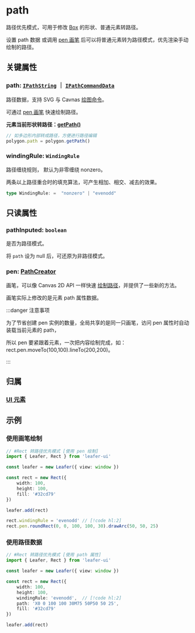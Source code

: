 <script setup>
import Case from '/component/Case.vue'
</script>

# path

路径优先模式，可用于修改 [Box](/reference/display/Box.md) 的形状、普通元素转路径。

设置 path 数据 或调用 [pen 画笔](#pen-pathcreator) 后可以将普通元素转为路径模式，优先渲染手动绘制的路径。

## 关键属性

### path: [`IPathString`](/reference/interface/ui/PathData.md#ipathstring) ｜ [`IPathCommandData`](/reference/interface/ui/PathData.md)

路径数据，支持 SVG 与 Cavnas [绘图命令](/reference/interface/ui/PathData.md)。

可通过 [pen 画笔](#pen-pathcreator) 快速绘制路径。

**元素当前形状转路径：[getPath()](/reference/UI/getPath.md)**

```ts
// 如多边形内部转成路径，方便进行路径编辑
polygon.path = polygon.getPath()
```

### windingRule: `WindingRule`

路径缠绕规则， 默认为非零缠绕 nonzero。

两条以上路径重合时的填充算法，可产生相加、相交、减去的效果。

```ts
type WindingRule: =  "nonzero" | "evenodd"
```

## 只读属性

### pathInputed: `boolean`

是否为路径模式。

将 `path` 设为 null 后，可还原为非路径模式。

### pen: [PathCreator](/reference/path/PathCreator.md)

画笔，可以像 Canvas 2D API 一样快速 [绘制路径](/reference/path/PathCreator.md)，并提供了一些新的方法。

画笔实际上修改的是元素 path 属性数据。

:::danger 注意事项

为了节省创建 pen 实例的数量，全局共享的是同一只画笔，访问 pen 属性时自动装载当前元素的 path，

所以 pen 要紧跟着元素，一次把内容绘制完成，如：rect.pen.moveTo(100,100).lineTo(200,200)。

:::

## 归属

### [UI 元素](/reference/display/UI.md)

## 示例

<case name="Rect" index=6 editor=false></case>

### 使用画笔绘制

```ts
// #Rect 转路径优先模式 [使用 pen 绘制]
import { Leafer, Rect } from 'leafer-ui'

const leafer = new Leafer({ view: window })

const rect = new Rect({
    width: 100,
    height: 100,
    fill: '#32cd79'
})

leafer.add(rect)

rect.windingRule = 'evenodd' // [!code hl:2] 
rect.pen.roundRect(0, 0, 100, 100, 30).drawArc(50, 50, 25)

```

### 使用路径数据

```ts
// #Rect 转路径优先模式 [使用 path 属性]
import { Leafer, Rect } from 'leafer-ui'

const leafer = new Leafer({ view: window })

const rect = new Rect({
    width: 100,
    height: 100,
    windingRule: 'evenodd',  // [!code hl:2] 
    path: 'X0 0 100 100 30M75 50P50 50 25',
    fill: '#32cd79'
})

leafer.add(rect)

```
